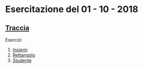 # Esercitazione del 01 - 10 - 2018

[Traccia](traccia.pdf)
---
Esercizi
  1. [Insiemi](insiemi.cpp)
  2. [Rettangolo](rettangolo.cpp)
  3. [Studente](studente.cpp)
